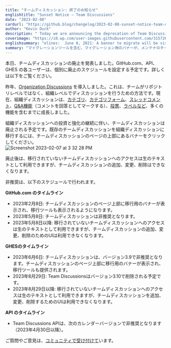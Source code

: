 ```yaml
---
title: "チームディスカッション: 終了のお知らせ"
englishtitle: "Sunset Notice – Team Discussions"
date: "2023-02-08"
cardurl: "https://github.blog/changelog/2023-02-08-sunset-notice-team-discussions"
author: "Kevin Duck"
description: " Today we are announcing the deprecation of Team Discussions, which will have individual sunset timelines for GitHub.com, API, and GHES users. Please see below for full details.  Last year, we introduced Organization Discussions , a way for teams to scope their discussions to the organization-level rather than the repository-level. Today, Organization Discussions has grown to include a number of features – including Categories , Category forms , Threaded comments , Q&A features (marking a comment as an answer), Polls , and Labels .  As we continue to invest and enhance Organization Discussions, we will be sunsetting Team Discussions. To migrate your existing Team Discussions to Organization Discussions, maintainers can click on the banner at the top of their Team Discussions page:  Following deprecation, access to any unmigrated Team Discussions will be available as raw text, but there won't be any ability to add, modify, or delete Team Discussions.  The deprecation will follow these timelines:  GitHub.com Timeline:  Feb 8, 2023: A banner to migrate will be visible to maintainers at the top of their Team Discussions page, with the migration tooling included.  May 8, 2023: Team Discussions will be deprecated.  After May 8, 2023: Access to unmigrated Team Discussions will be available as raw text, but the UI won’t be available to add, modify, or delete Team Discussions.  GHES Tim"
coverimage: "https://i0.wp.com/user-images.githubusercontent.com/3157267/217392131-b962f083-e971-4114-b099-00ab8f898180.png?w=1425&ssl=1"
englishsummary: "elines:  June 8, 2021: A banner to migrate will be visible to maintainers at the top of their Team Discussions page, with the migration tooling included.  August 8, 2021: Team Discussions will be deprecated.  After"
summary: "マイグレーションツールを含む、マイグレーション用のバナーが、メンテナのチームディスカッションページの上部に表示されるようになります。  2021年8月8日Team Discussionsは非推奨となる予定です。"
---
```


<p>本日、チームディスカッションの廃止を発表しました。GitHub.com、API、GHES の各ユーザーは、個別に廃止のスケジュールを設定する予定です。詳しくは以下をご覧ください。</p>
<p>昨年、<a href="https://github.blog/2022-04-12-whats-new-in-github-discussions-organization-discussions-polls-and-more/">Organization Discussions</a> を導入しました。これは、チームがリポジトリレベルではなく、組織レベルでディスカッションを行うための方法です。現在、組織ディスカッションは、<a href="https://github.blog/changelog/2020-12-08-github-discussions-now-available-as-a-public-beta/">カテゴリ</a>、<a href="https://github.blog/changelog/2023-02-03-category-forms-on-github-discussions/">カテゴリフォーム</a>、<a href="https://github.blog/changelog/2020-12-08-github-discussions-now-available-as-a-public-beta/">スレッドコメント</a>、<a href="https://github.blog/changelog/2020-12-08-github-discussions-now-available-as-a-public-beta/">Q&amp;A機能</a>（コメントを回答としてマークする）、<a href="https://github.blog/changelog/2022-04-12-discussions-polls/">投票</a>、<a href="https://github.blog/changelog/2021-05-18-github-discussions-labels-and-announcements-category-format/">ラベルなど</a>、多くの機能を含むまでに成長しました。</p>
<p>組織ディスカッションへの投資と強化の継続に伴い、チームディスカッションは廃止される予定です。既存のチームディスカッションを組織ディスカッションに移行するには、チームディスカッションのページの上部にあるバナーをクリックしてください。<br />
<img decoding="async" alt="Screenshot 2023-02-07 at 3 32 28 PM" src="https://i0.wp.com/user-images.githubusercontent.com/3157267/217392131-b962f083-e971-4114-b099-00ab8f898180.png?w=1425&#038;ssl=1" data-recalc-dims="1"></p>
<p>廃止後は、移行されていないチームディスカッションへのアクセスは生のテキストとして利用できますが、チームディスカッションの追加、変更、削除はできなくなります。</p>
<p>非推奨は、以下のスケジュールで行われます。</p>
<p><strong>GitHub.com のタイムライン</strong></p>
<ul>
<li>2023年2月8日: チームディスカッションのページ上部に移行用のバナーが表示され、移行ツールも表示されるようになります。 </li>
<li>2023年5月8日: チームディスカッションは非推奨となります。 </li>
<li>2023年5月8日以降: 移行されていないチームディスカッションへのアクセスは生のテキストとして利用できますが、チームディスカッションの追加、変更、削除のためのUIは利用できなくなります。</li>
</ul>
<p><strong>GHESのタイムライン</strong></p>
<ul>
<li>2023年6月6日: チームディスカッションは、バージョン3.9で非推奨となります。チームディスカッションのページ上部に移行用のバナーが表示され、移行ツールも提供されます。 </li>
<li>2023年8月29日: Team Discussionsはバージョン3.10で削除される予定です。</li>
<li>2023年8月29日以降: 移行されていないチームディスカッションへのアクセスは生のテキストとして利用できますが、チームディスカッションを追加、変更、削除するためのUIは利用できなくなります。</li>
</ul>
<p><strong>API のタイムライン</strong></p>
<ul>
<li>Team Discussions APIは、次のカレンダーバージョンで非推奨となります（2023年4月30日以降）。</li>
</ul>
<p>ご質問やご意見は、<a href="https://github.com/community/community/discussions/categories/discussions">コミュニティで受け付けて</a>います。</p>


